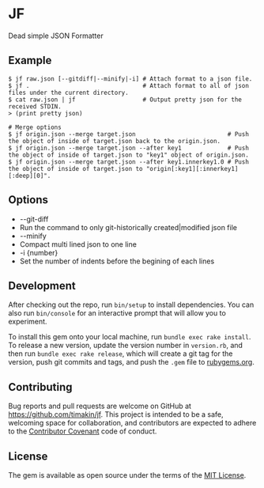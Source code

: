 JF
=====

Dead simple JSON Formatter

## Example

```
$ jf raw.json [--gitdiff|--minify|-i] # Attach format to a json file.
$ jf .                                # Attach format to all of json files under the current directory.
$ cat raw.json | jf                   # Output pretty json for the received STDIN.
> (print pretty json)

# Merge options
$ jf origin.json --merge target.json                          # Push the object of inside of target.json back to the origin.json.
$ jf origin.json --merge target.json --after key1             # Push the object of inside of target.json to "key1" object of origin.json.
$ jf origin.json --merge target.json --after key1.innerkey1.0 # Push the object of inside of target.json to "origin[:key1][:innerkey1][:deep][0]".
```

## Options

- --git-diff
 - Run the command to only git-historically created|modified json file
- --minify
 - Compact multi lined json to one line
- -i {number}
 - Set the number of indents before the begining of each lines

## Development

After checking out the repo, run `bin/setup` to install dependencies. You can also run `bin/console` for an interactive prompt that will allow you to experiment.

To install this gem onto your local machine, run `bundle exec rake install`. To release a new version, update the version number in `version.rb`, and then run `bundle exec rake release`, which will create a git tag for the version, push git commits and tags, and push the `.gem` file to [rubygems.org](https://rubygems.org).

## Contributing

Bug reports and pull requests are welcome on GitHub at https://github.com/timakin/jf. This project is intended to be a safe, welcoming space for collaboration, and contributors are expected to adhere to the [Contributor Covenant](http://contributor-covenant.org) code of conduct.


## License

The gem is available as open source under the terms of the [MIT License](http://opensource.org/licenses/MIT).
